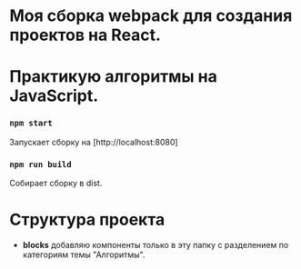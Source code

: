 # Моя сборка webpack для создания проектов на React.
# Практикую алгоритмы на JavaScript. 

### `npm start`

Запускает сборку на [http://localhost:8080]

### `npm run build`

Собирает сборку в dist.

# Структура проекта

- **blocks** добавляю компоненты только в эту папку с разделением по категориям темы "Алгоритмы".

